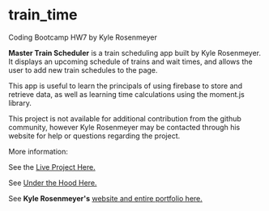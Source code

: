 # train_time
Coding Bootcamp HW7 by Kyle Rosenmeyer

**Master Train Scheduler** is a train scheduling app built by Kyle Rosenmeyer. It displays an upcoming schedule of trains and wait times, and allows the user to add new train schedules to the page.

This app is useful to learn the principals of using firebase to store and retrieve data, as well as learning time calculations using the moment.js library.

This project is not available for additional contribution from the github community, however
Kyle Rosenmeyer may be contacted through his website for help or questions
regarding the project.

More information:

See the [Live Project Here.](https://kylerosenmeyer.github.io/train_time/)

See [Under the Hood Here.](https://github.com/kylerosenmeyer/train_time)

See **Kyle Rosenmeyer's** [website and entire portfolio here.](https://kylerosenmeyer.github.io/hw2-bootstrap-portfolio/)
